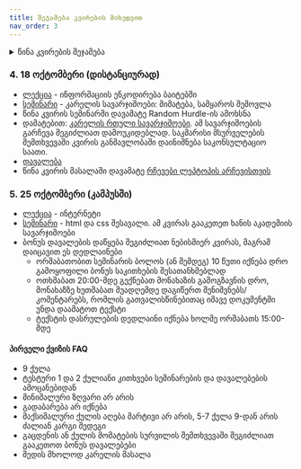 ```yaml
---
title: შეჯამება კვირების მიხედვით
nav_order: 3
---
```


<details markdown="1">
<summary>წინა კვირების შეჯამება</summary>

### 1. 27 სექტემბერი
- გაეცანი [საგნის შესახებ ინფორმაციას](/about)
- შემოუერთდი კურსს [კლასრუმზე](https://classroom.google.com/c/Mzk5NzYzODYyMjQz?cjc=be2trvz) (კოდი თუ მოგთხოვა, **be2trvz**). დარწმუნდი, რომ @freeuni.edu.ge ექაუნთით, სხვა შემთხვევაში გამოგზავნილი დავალებები არ შესწორდება. ცალკე მეილებს არ ვაგზავნი, კლასრუმიდან მოდის ნოთიფიკაციები ამიტომ თუ დააგვიანე კლასრუმზე შემოსვლა, არაფერი გამოგიტოვებია
- [სემინარი](/classwork/01_karel_intro)
- [დავალება](/homework/01_hw1_karel1)

### 2. 4 ოქტომბერი
- **შემდეგი ორი შეხვედრა იქნება დისტანციურად**
- [ლექცია](/lectures/02_introduction_to_programming) - შესავალი პროგრამირებაში. პროგრამირების სტრუქტურები, პრინციპები და ფიქრის პროცესი
- [სემინარი](/classwork/02_karel_structures) - პროგრამირების სტრუქტურები
- [დავალება](/homework/02_hw2_karel2)


### 3. 11 ოქტომბერი (დისტანციურად)
- [ლექცია](/lectures/03_computers) - კომპიუტერის მუშაობის პრინციპები და ნაწილები
- [სემინარი](/classwork/03_karel_exercises) - კარელის სავარჯიშოები: კედლის შევსება, ღობეებზე გადახტომა 
- [ბონუს პრეზენტაციის](/info/bonus) შესახებ ინფორმაცია (ამ კვირის თემების ვარიანტები მოცემულია ლექციაში)
- [დავალება](/homework/03_hw3_karel3)



</details>

### 4. 18 ოქტომბერი (დისტანციურად)
- [ლექცია](/lectures/04_bits_bytes) - ინფორმაციის ენკოდირება ბაიტებში
- [სემინარი](/classwork/04_karel_exercises) - კარელის სავარჯიშოები: მიმატება, სამყაროს შემოვლა
- წინა კვირის სემინარში დავამატე Random Hurdle-ის ამოხსნა
- დამატებით: [კარელის რთული სავარჯიშოები](/classwork/04b_karel_advanced_exercises). ამ სავარჯიშოების გარჩევა შეგიძლიათ დამოუკიდებლად. საკმარისი მსურველების შემთხვევაში კვირის განმავლობაში დაინიშნება საკონსულტაციო საათი.
- [დავალება](/homework/04_hw4_karel4)
- წინა კვირის მასალაში დავამატე [რჩევები ლეპტოპის არჩევისთვის](/lectures/03b_choosing_specs)


### 5. 25 ოქტომბერი (კამპუსში)
- [ლექცია](/lectures/05_internet) - ინტერნეტი
- [სემინარი](/classwork/05_html_css_intro) - html და css შესავალი. ამ კვირას გააკეთეთ ხანის აკადემიის სავარჯიშოები
- ბონუს დავალების დაწყება შეგიძლიათ ნებისმიერ კვირას, მაგრამ დაიცავით ეს დედლაინები
	+ ორშაბათობით სემინარის ბოლოს (ან შემდეგ) 10 წუთი იქნება დრო გამოყოფილი ბონუს საკითხების შესათანხმებლად
	+ ოთხშაბათ 20:00-მდე გექნებათ მონახაზის გამოგზავნის დრო, მონახაზზე ხუთშაბათ შუადღემდე დაგიწერთ შენიშვნებს/კომენტარებს, რომლის გათვალისწინებითაც იმავე დოკუმენტში უნდა დაამატოთ ტექსტი
	+ ტექსტის დასრულების დედლაინი იქნება ხოლმე ორშაბათს 15:00-მდე



#### პირველი ქვიზის FAQ
- 9 ქულა
- ტესტური 1 და 2 ქულიანი კითხვები სემინარების და დავალებების ამოცანებიდან
- მინიმალური ზღვარი არ არის
- გადაბარება არ იქნება
- მაქსიმალური ქულის აღება მარტივი არ არის, 5-7 ქულა 9-დან არის ძალიან კარგი შედეგი
- გაცდენის ან ქულის მომატების სურვილის შემთხვევაში შეგიძლიათ გააკეთოთ ბონუს დავალებები
- შედის მხოლოდ კარელის მასალა

<!--
<details markdown="block">

<summary>მომავალი კვირების გეგმა</summary>

### 2. 1 ნოემბერი


</details>
-->